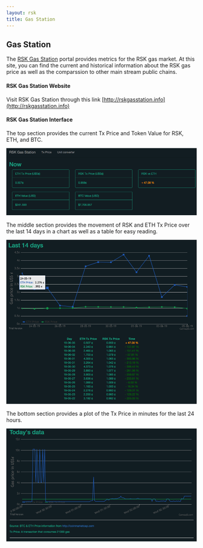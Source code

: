 ```yaml
---
layout: rsk
title: Gas Station
---
```


## Gas Station

The [RSK Gas Station](http://rskgasstation.info) portal provides metrics for the RSK gas market. At this site, you can find the current and historical information about the RSK gas price as well as the comparssion to other main stream public chains.

#### RSK Gas Station Website
Visit RSK Gas Station through this link [http://rskgasstation.info](http://rskgasstation.info)

#### RSK Gas Station Interface

The top section provides the current Tx Price and Token Value for RSK, ETH, and BTC.

![gas station top](/assets/img/gas-station/gas-station1.png)

The middle section provides the movement of RSK and ETH Tx Price over the last 14 days in a chart as well as a table for easy reading.

![gas station middle](/assets/img/gas-station/gas-station2.png)

The bottom section provides a plot of the Tx Price in minutes for the last 24 hours.

![gas station bottom](/assets/img/gas-station/gas-station3.png)
